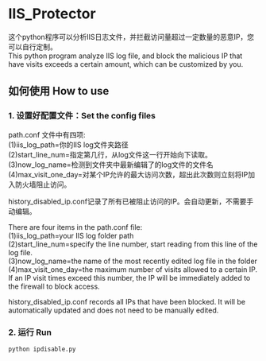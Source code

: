 # IIS_Protector
这个python程序可以分析IIS日志文件，并拦截访问量超过一定数量的恶意IP，您可以自行定制。
<br>
This python program analyze IIS log file, and block the malicious IP that have visits exceeds a certain amount, which can be customized by you.
<br>

## 如何使用 How to use
### 1. 设置好配置文件：Set the config files
path.conf 文件中有四项:<br>
(1)iis_log_path=你的IIS log文件夹路径  <br>
(2)start_line_num=指定第几行，从log文件这一行开始向下读取。  <br>
(3)now_log_name=检测到文件夹中最新编辑了的log文件的文件名  <br>
(4)max_visit_one_day=对某个IP允许的最大访问次数，超出此次数则立刻将IP加入防火墙阻止访问。 <br>

history_disabled_ip.conf记录了所有已被阻止访问的IP。会自动更新，不需要手动编辑。

There are four items in the path.conf file:<br>
(1)iis_log_path=your IIS log folder path <br>
(2)start_line_num=specify the line number, start reading from this line of the log file. <br>
(3)now_log_name=the name of the most recently edited log file in the folder <br>
(4)max_visit_one_day=the maximum number of visits allowed to a certain IP. If an IP visit times exceed this number, the IP will be immediately added to the firewall to block access. <br>

history_disabled_ip.conf records all IPs that have been blocked. It will be automatically updated and does not need to be manually edited.

### 2. 运行 Run
`python ipdisable.py`
